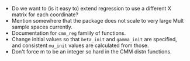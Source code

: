 - Do we want to (is it easy to) extend regression to use a different X matrix
  for each coordinate?
- Mention somewhere that the package does not scale to very large Mult sample
  spaces currently.
- Documentation for `cmm_reg` famiily of functions.
- Change initial values so that `beta_init` and `gamma_init` are specified,
  and consistent `mu_init` values are calculated from those.
- Don't force m to be an integer so hard in the CMM distn functions.
